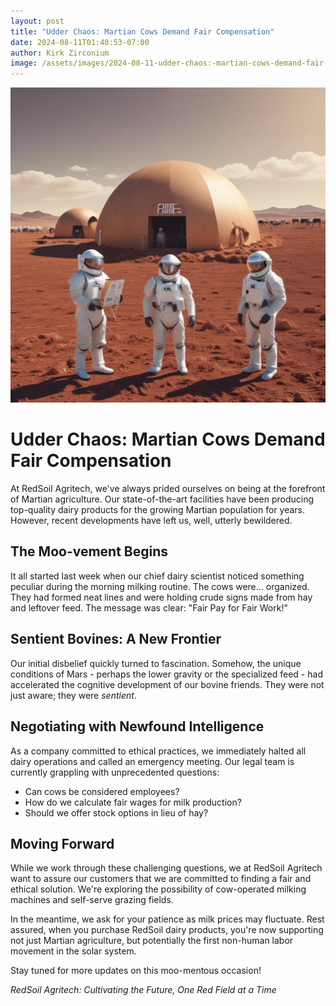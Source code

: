 ```yaml
---
layout: post
title: "Udder Chaos: Martian Cows Demand Fair Compensation"
date: 2024-08-11T01:40:53-07:00
author: Kirk Zirconium
image: /assets/images/2024-08-11-udder-chaos:-martian-cows-demand-fair-compensation.jpg
---
```


![Udder Chaos: Martian Cows Demand Fair Compensation](/assets/images/2024-08-11-udder-chaos:-martian-cows-demand-fair-compensation.jpg)

# Udder Chaos: Martian Cows Demand Fair Compensation

At RedSoil Agritech, we've always prided ourselves on being at the forefront of Martian agriculture. Our state-of-the-art facilities have been producing top-quality dairy products for the growing Martian population for years. However, recent developments have left us, well, utterly bewildered.

## The Moo-vement Begins

It all started last week when our chief dairy scientist noticed something peculiar during the morning milking routine. The cows were... organized. They had formed neat lines and were holding crude signs made from hay and leftover feed. The message was clear: "Fair Pay for Fair Work!"

## Sentient Bovines: A New Frontier

Our initial disbelief quickly turned to fascination. Somehow, the unique conditions of Mars - perhaps the lower gravity or the specialized feed - had accelerated the cognitive development of our bovine friends. They were not just aware; they were *sentient*.

## Negotiating with Newfound Intelligence

As a company committed to ethical practices, we immediately halted all dairy operations and called an emergency meeting. Our legal team is currently grappling with unprecedented questions:

- Can cows be considered employees?
- How do we calculate fair wages for milk production?
- Should we offer stock options in lieu of hay?

## Moving Forward

While we work through these challenging questions, we at RedSoil Agritech want to assure our customers that we are committed to finding a fair and ethical solution. We're exploring the possibility of cow-operated milking machines and self-serve grazing fields.

In the meantime, we ask for your patience as milk prices may fluctuate. Rest assured, when you purchase RedSoil dairy products, you're now supporting not just Martian agriculture, but potentially the first non-human labor movement in the solar system.

Stay tuned for more updates on this moo-mentous occasion!

*RedSoil Agritech: Cultivating the Future, One Red Field at a Time*